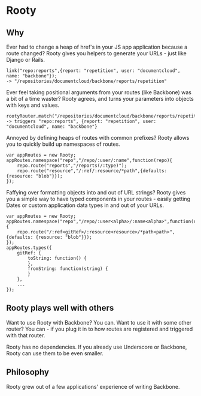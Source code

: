 # Rooty

## Why

Ever had to change a heap of href's in your JS app application because a route changed? Rooty gives you helpers to generate your URLs - just like Django or Rails.

```
link("repo:reports",{report: "repetition", user: "documentcloud", name: "backbone"});
-> "/repositories/documentcloud/backbone/reports/repetition"
```

Ever feel taking positional arguments from your routes (like Backbone) was a bit of a time waster? Rooty agrees, and turns your parameters into objects with keys and values.

```
rootyRouter.match("/repositories/documentcloud/backbone/reports/repetition")
-> triggers "repo:reports", {report: "repetition", user: "documentcloud", name: "backbone"}
```


Annoyed by defining heaps of routes with common prefixes? Rooty allows you to quickly build up namespaces of routes.

```
var appRoutes = new Rooty;
appRoutes.namespace("repo","/repo/:user/:name",function(repo){
	repo.route("reports","/reports(/:type)");
	repo.route("resource","/:ref/:resource/*path",{defaults: {resource: "blob"}});
});
```

Faffying over formatting objects into and out of URL strings? Rooty gives you a simple way to have typed components in your routes - easily getting Dates or custom application data types in and out of your URLs.

```
var appRoutes = new Rooty;
appRoutes.namespace("repo","/repo/:user<alpha>/:name<alpha>",function(repo){
	repo.route("/:ref<gitRef>/:resource<resource>/*path<path>",{defaults: {resource: "blob"}});
});
appRoutes.types({
	gitRef: {
		toString: function() {
		},
		fromString: function(string) {
		}
	},
	...
});
```

## Rooty plays well with others

Want to use Rooty with Backbone? You can. Want to use it with some other router? You can - if you plug it in to how routes are registered and triggered with that router.

Rooty has no dependencies. If you already use Underscore or Backbone, Rooty can use them to be even smaller.

## Philosophy

Rooty grew out of a few applications' experience of writing Backbone. 